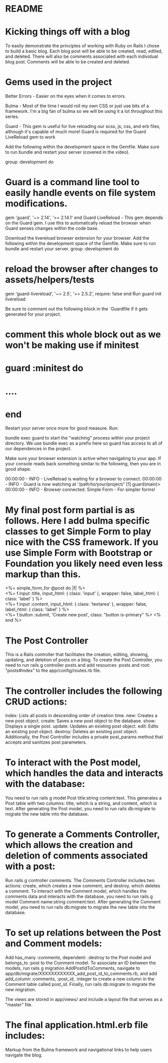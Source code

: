 # README

# Kicking things off with a blog
To easily demonstrate the principles of working with Ruby on Rails I chose to build a basic blog. Each blog post will be able to be created, read, edited, and deleted. There will also be comments associated with each individual blog post. Comments will be able to be created and deleted.



# Gems used in the project
Better Errors - Easier on the eyes when it comes to errors.

Bulma - Most of the time I would roll my own CSS or just use bits of a framework. I'm a big fan of bulma so we will be using it a lot throughout this series.

Guard - This gem is useful for live reloading our scss, js, css, and erb files, although it's capable of much more! Guard is required for the Guard LiveReload gem to work

Add the following within the development space in the Gemfile. Make sure to run bundle and restart your server (covered in the video).

group :development do
  # Guard is a command line tool to easily handle events on file system modifications.
  gem 'guard', '~> 2.14', '>= 2.14.1'
end
Guard LiveReload - This gem depends on the Guard gem. I use this to automatically reload the browser when Guard senses changes within the code base.

Download the livereload browser extension for your browser.
Add the following within the development space of the Gemfile. Make sure to run bundle and restart your server.
group :development do
  # reload the browser after changes to assets/helpers/tests 
  gem 'guard-livereload', '~> 2.5', '>= 2.5.2', require: false
end
Run guard init livereload

Be sure to comment out the following block in the `Guardfile if it gets generated for your project.

# comment this whole block out as we won't be making use if minitest
# guard :minitest do
# ....
# end
Restart your server once more for good measure. Run:

bundle exec guard
to start the "watching" process within your project directory. We use bundle exec as a prefix here so guard has access to all of our dependences in the project. ​

Make sure your browser extension is active when navigating to your app. If your console reads back something similar to the following, then you are in good shape.

00:00:00 - INFO - LiveReload is waiting for a browser to connect.
00:00:00 - INFO - Guard is now watching at '/path/to/your/project/'
[1] guard(main)> 00:00:00 - INFO - Browser connected.
Simple Form - For simpler forms!

# My final post form partial is as follows. Here I add bulma specific classes to get Simple Form to play nice with the CSS framework. If you use Simple Form with Bootstrap or Foundation you likely need even less markup than this.

<div class="section">
<%= simple_form_for @post do |f| %>
  <div class="field">
    <div class="control">
      <%= f.input :title, input_html: { class: 'input' }, wrapper: false, label_html: { class: 'label' } %>
    </div>
  </div>

  <div class="field">
    <div class="control">
      <%= f.input :content, input_html: { class: 'textarea' }, wrapper: false, label_html: { class: 'label' }  %>
    </div>
  </div>
  <%= f.button :submit, 'Create new post', class: "button is-primary" %>
<% end %>
</div>

# The Post Controller
This is a Rails controller that facilitates the creation, editing, showing, updating, and deletion of posts on a blog. To create the Post Controller, you need to run rails g controller posts and add resources :posts and root: "posts#index" to the app/config/routes.rb file. 

# The controller includes the following CRUD actions:

index: Lists all posts in descending order of creation time.
new: Creates a new post object.
create: Saves a new post object to the database.
show: Displays a single post.
update: Updates an existing post object.
edit: Edits an existing post object.
destroy: Deletes an existing post object.
Additionally, the Post Controller includes a private post_params method that accepts and sanitizes post parameters.

# To interact with the Post model, which handles the data and interacts with the database:
 You need to run rails g model Post title:string content:text. This generates a Post table with two columns: title, which is a string, and content, which is text. After generating the Post model, you need to run rails db:migrate to migrate the new table into the database.

# To generate a Comments Controller, which allows the creation and deletion of comments associated with a post:
 Run rails g controller comments. The Comments Controller includes two actions: create, which creates a new comment, and destroy, which deletes a comment. To interact with the Comment model, which handles the comments data and interacts with the database, you need to run rails g model Comment name:string comment:text. After generating the Comment model, you need to run rails db:migrate to migrate the new table into the database.

# To set up relations between the Post and Comment models:
Add has_many :comments, dependent: :destroy to the Post model and belongs_to :post to the Comment model. To associate an ID between the models, run rails g migration AddPostIdToComments, navigate to app/db/migrate/XXXXXXXXXXXX_add_post_id_to_comments.rb, and add add_column :comments, :post_id, :integer to create a new column in the Comment table called post_id. Finally, run rails db:migrate to migrate the new migration.

The views are stored in app/views/ and include a layout file that serves as a "master" file.
 # The final application.html.erb file includes:
  Markup from the Bulma framework and navigational links to help users navigate the blog.
